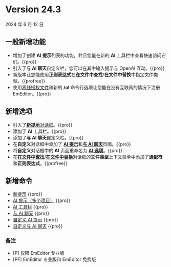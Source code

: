 # Version 24.3

2024 年 6 月 12 日

## 一般新增功能

- 增加了创建 **AI 提示**列表的功能，并且您能在新的 **AI** 工具栏中查看快速访问它们。{{pro}}
- 引入了**与 AI 聊天**自定义栏，您可以在其中输入提示与 OpenAI 互动。{{pro}}
- 新版本让您能使用**正则表达式**在**在文件中查找**/**在文件中替换**中指定文件类型。{{profree}}
- 使用[离线授权文件](../howto/offline_registration/index)和新的 **/ol** 命令行选项让您能在没有互联网的情况下注册 EmEditor。{{pro}}

## 新增选项

- 引入了[**新提示**对话框](../dlg/new_prompt/index)。{{pro}}
- 添加了 **AI** 工具栏。{{pro}}
- 添加了**与 AI 聊天**自定义栏。{{pro}}
- 在**自定义**对话框中添加了 [**AI 提示**](../dlg/customize/ai_list/index)和[**与 AI 聊天**](../dlg/customize/chat_ai/index)页面。{{pro}}
- 将**自定义**对话框中的 **AI** 页面重命名为 [**AI 选项**](../dlg/customize/ai/index)。{{pro}}
- 在[**在文件中查找**](../dlg/find_in_files/index)/[**在文件中替换**](../dlg/replace_in_files/index)对话框的**文件类型**上下文菜单中添加了**通配符**和**正则表达式**。{{profree}}

## 新增命令

- [新提示](../cmd/ai/new_prompt) {{pro}}
- [AI 提示（多个项目）](../cmd/ai/ai_item1) {{pro}}
- [AI 工具栏](../cmd/ai/show_ai_bar) {{pro}}
- [与 AI 聊天](../cmd/ai/view_chat_ai) {{pro}}
- [自定义 AI 提示](../cmd/ai/customize_ai_list) {{pro}}
- [自定义与 AI 聊天](../cmd/ai/customize_chat_ai) {{pro}}

### 备注

- \[P\] 仅限 EmEditor 专业版
- \[PF\] EmEditor 专业版和 EmEditor 免费版